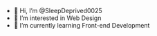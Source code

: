 - 👋 Hi, I’m @SleepDeprived0025
- 👀 I’m interested in Web Design
- 🌱 I’m currently learning Front-end Development

<!---
SleepDeprived0025/SleepDeprived0025 is a ✨ special ✨ repository because its `README.md` (this file) appears on your GitHub profile.
You can click the Preview link to take a look at your changes.
--->

